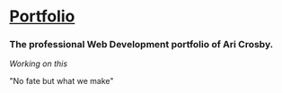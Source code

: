 # [Portfolio](https://ari-xb.github.io/)

### The professional Web Development portfolio of Ari Crosby.

*Working on this*

"No fate but what we make"
